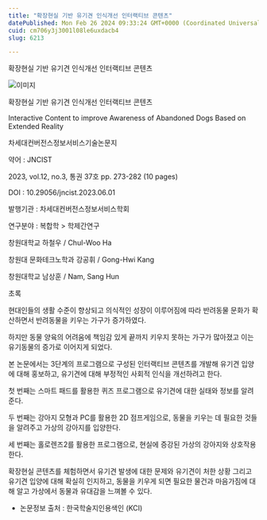 ```yaml
---
title: "확장현실 기반 유기견 인식개선 인터랙티브 콘텐츠"
datePublished: Mon Feb 26 2024 09:33:24 GMT+0000 (Coordinated Universal Time)
cuid: cm706y3j3001l08le6uxdacb4
slug: 6213

---
```



확장현실 기반 유기견 인식개선 인터랙티브 콘텐츠

![이미지](https://cdn.hashnode.com/res/hashnode/image/upload/v1739260753747/d8d6916b-038b-4ff5-ab99-aff63b48762e.jpeg)

확장현실 기반 유기견 인식개선 인터랙티브 콘텐츠

Interactive Content to improve Awareness of Abandoned Dogs Based on Extended Reality

차세대컨버전스정보서비스기술논문지

약어 : JNCIST

2023, vol.12, no.3, 통권 37호 pp. 273-282 (10 pages)

DOI : 10.29056/jncist.2023.06.01

발행기관 : 차세대컨버전스정보서비스학회

연구분야 : 복합학 > 학제간연구

창원대학교 하철우 / Chul-Woo Ha

창원대 문화테크노학과 강공휘 / Gong-Hwi Kang

창원대학교 남상훈 / Nam, Sang Hun

초록

현대인들의 생활 수준이 향상되고 의식적인 성장이 이루어짐에 따라 반려동물 문화가 확산하면서 반려동물을 키우는 가구가 증가하였다.

하지만 동물 양육의 어려움에 책임감 있게 끝까지 키우지 못하는 가구가 많아졌고 이는 유기동물의 증가로 이어지게 되었다.

본 논문에서는 3단계의 프로그램으로 구성된 인터랙티브 콘텐츠를 개발해 유기견 입양에 대해 홍보하고, 유기견에 대해 부정적인 사회적 인식을 개선하려고 한다.

첫 번째는 스마트 패드를 활용한 퀴즈 프로그램으로 유기견에 대한 실태와 정보를 알려준다.

두 번째는 강아지 모형과 PC를 활용한 2D 점프게임으로, 동물을 키우는 데 필요한 것들을 알려주고 가상의 강아지를 입양한다.

세 번째는 홀로렌즈2를 활용한 프로그램으로, 현실에 증강된 가상의 강아지와 상호작용한다.

확장현실 콘텐츠를 체험하면서 유기견 발생에 대한 문제와 유기견이 처한 상황 그리고 유기견 입양에 대해 확실히 인지하고, 동물을 키우게 되면 필요한 물건과 마음가짐에 대해 알고 가상에서 동물과 유대감을 느껴볼 수 있다.

* 논문정보 출처 : 한국학술지인용색인 (KCI)